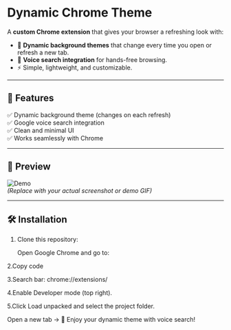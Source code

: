 #  Dynamic Chrome Theme  

A **custom Chrome extension** that gives your browser a refreshing look with:  
- 🌄 **Dynamic background themes** that change every time you open or refresh a new tab.  
- 🎤 **Voice search integration** for hands-free browsing.  
- ⚡ Simple, lightweight, and customizable.  

---

## 🚀 Features  
✅ Dynamic background theme (changes on each refresh)  
✅ Google voice search integration  
✅ Clean and minimal UI  
✅ Works seamlessly with Chrome  

---

## 📸 Preview  
![Demo](assets/demo.gif)  
*(Replace with your actual screenshot or demo GIF)*  

---

## 🛠️ Installation  

1. Clone this repository:  


    Open Google Chrome and go to:


2.Copy code

3.Search bar: chrome://extensions/

4.Enable Developer mode (top right).


5.Click Load unpacked and select the project folder.

Open a new tab → 🎉 Enjoy your dynamic theme with voice search!
